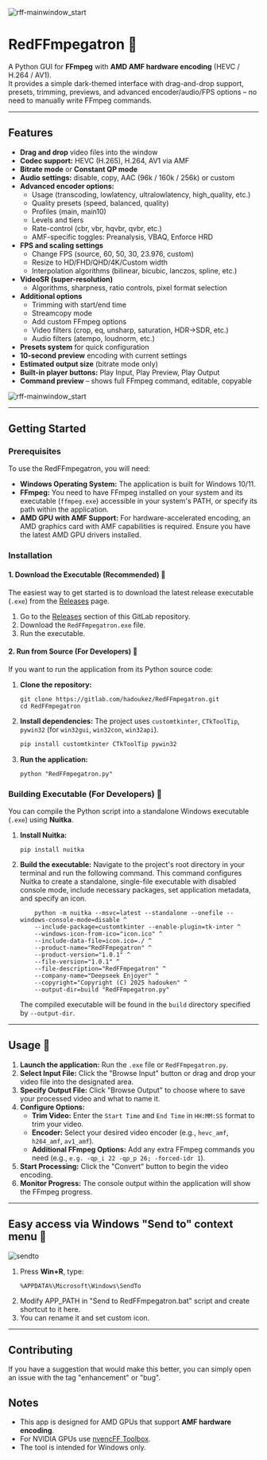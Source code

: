 ![rff-mainwindow_start](screenshots/rff-mainwindow_start.png)

# RedFFmpegatron 🚀

A Python GUI for **FFmpeg** with **AMD AMF hardware encoding** (HEVC / H.264 / AV1).  
It provides a simple dark-themed interface with drag-and-drop support, presets, trimming, previews, and advanced encoder/audio/FPS options – no need to manually write FFmpeg commands.

---

## Features

- **Drag and drop** video files into the window
- **Codec support:** HEVC (H.265), H.264, AV1 via AMF
- **Bitrate mode** or **Constant QP mode**
- **Audio settings:** disable, copy, AAC (96k / 160k / 256k) or custom
- **Advanced encoder options:**
  - Usage (transcoding, lowlatency, ultralowlatency, high_quality, etc.)
  - Quality presets (speed, balanced, quality)
  - Profiles (main, main10)
  - Levels and tiers
  - Rate-control (cbr, vbr, hqvbr, qvbr, etc.)
  - AMF-specific toggles: Preanalysis, VBAQ, Enforce HRD
- **FPS and scaling settings**
  - Change FPS (source, 60, 50, 30, 23.976, custom)
  - Resize to HD/FHD/QHD/4K/Custom width
  - Interpolation algorithms (bilinear, bicubic, lanczos, spline, etc.)
- **VideoSR (super-resolution)**
  - Algorithms, sharpness, ratio controls, pixel format selection
- **Additional options**
  - Trimming with start/end time
  - Streamcopy mode
  - Add custom FFmpeg options
  - Video filters (crop, eq, unsharp, saturation, HDR→SDR, etc.)
  - Audio filters (atempo, loudnorm, etc.)
- **Presets system** for quick configuration
- **10-second preview** encoding with current settings
- **Estimated output size** (bitrate mode only)
- **Built-in player buttons:** Play Input, Play Preview, Play Output
- **Command preview** – shows full FFmpeg command, editable, copyable

![rff-mainwindow_start](screenshots/rff-mainwindow_settings.png)

---

## Getting Started

### Prerequisites

To use the RedFFmpegatron, you will need:

* **Windows Operating System:** The application is built for Windows 10/11.
* **FFmpeg:** You need to have FFmpeg installed on your system and its executable (`ffmpeg.exe`) accessible in your system's PATH, or specify its path within the application.
* **AMD GPU with AMF Support:** For hardware-accelerated encoding, an AMD graphics card with AMF capabilities is required. Ensure you have the latest AMD GPU drivers installed.

### Installation

#### 1. Download the Executable (Recommended) 🚀

The easiest way to get started is to download the latest release executable (`.exe`) from the [Releases](https://gitlab.com/hadoukez/redffmpegatron/-/releases) page.

1.  Go to the [Releases](https://gitlab.com/hadoukez/redffmpegatron/-/releases) section of this GitLab repository.
2.  Download the `RedFFmpegatron.exe` file.
3.  Run the executable.

#### 2. Run from Source (For Developers) 🔧

If you want to run the application from its Python source code:

1.  **Clone the repository:**
    ```
    git clone https://gitlab.com/hadoukez/RedFFmpegatron.git
    cd RedFFmpegatron
    ```
2.  **Install dependencies:**
    The project uses `customtkinter`, `CTkToolTip`, `pywin32` (for `win32gui`, `win32con`, `win32api`).
    ```bash
    pip install customtkinter CTkToolTip pywin32
    ```
3.  **Run the application:**
    ```
    python "RedFFmpegatron.py"
    ```

### Building Executable (For Developers) 🔧

You can compile the Python script into a standalone Windows executable (`.exe`) using **Nuitka**.

1.  **Install Nuitka:**
    ```
    pip install nuitka
    ```
2.  **Build the executable:**
    Navigate to the project's root directory in your terminal and run the following command. This command configures Nuitka to create a standalone, single-file executable with disabled console mode, include necessary packages, set application metadata, and specify an icon.

    ```
        python -m nuitka --msvc=latest --standalone --onefile --windows-console-mode=disable ^
        --include-package=customtkinter --enable-plugin=tk-inter ^
        --windows-icon-from-ico="icon.ico" ^
        --include-data-file=icon.ico=./ ^
        --product-name="RedFFmpegatron" ^
        --product-version="1.0.1" ^
        --file-version="1.0.1" ^
        --file-description="RedFFmpegatron" ^
        --company-name="Deepseek Enjoyer" ^
        --copyright="Copyright (C) 2025 hadouken" ^
        --output-dir=build "RedFFmpegatron.py"
    ```
    The compiled executable will be found in the `build` directory specified by `--output-dir`.

---

## Usage 🎥

1.  **Launch the application:** Run the `.exe` file or `RedFFmpegatron.py`.
2.  **Select Input File:** Click the "Browse Input" button or drag and drop your video file into the designated area.
3.  **Specify Output File:** Click "Browse Output" to choose where to save your processed video and what to name it.
4.  **Configure Options:**
    * **Trim Video:** Enter the `Start Time` and `End Time` in `HH:MM:SS` format to trim your video.
    * **Encoder:** Select your desired video encoder (e.g., `hevc_amf`, `h264_amf`, `av1_amf`).
    * **Additional FFmpeg Options:** Add any extra FFmpeg commands you need (e.g., `e.g. -qp_i 22 -qp_p 26; -forced-idr 1`).
5.  **Start Processing:** Click the "Convert" button to begin the video encoding.
6.  **Monitor Progress:** The console output within the application will show the FFmpeg progress.

---

##  Easy access via Windows "Send to" context menu 📁

![sendto](screenshots/sendto.png)

1. Press **Win+R**, type:
   ```
   %APPDATA%\Microsoft\Windows\SendTo
   ```
2. Modify APP_PATH in "Send to RedFFmpegatron.bat" script and create shortcut to it here.
3. You can rename it and set custom icon.

---

## Contributing

If you have a suggestion that would make this better, you can simply open an issue with the tag "enhancement" or "bug".

## Notes

- This app is designed for AMD GPUs that support **AMF hardware encoding**.
- For NVIDIA GPUs use [nvencFF Toolbox](https://gitlab.com/hadoukez/nvencff-toolbox).
- The tool is intended for Windows only.
